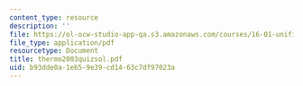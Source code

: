 ```yaml
---
content_type: resource
description: ''
file: https://ol-ocw-studio-app-qa.s3.amazonaws.com/courses/16-01-unified-engineering-i-ii-iii-iv-fall-2005-spring-2006/b93dde0a1eb59e39cd1463c7df97023a_thermo2003quizsol.pdf
file_type: application/pdf
resourcetype: Document
title: thermo2003quizsol.pdf
uid: b93dde0a-1eb5-9e39-cd14-63c7df97023a
---
```

